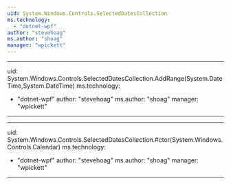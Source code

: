 ```yaml
---
uid: System.Windows.Controls.SelectedDatesCollection
ms.technology: 
  - "dotnet-wpf"
author: "stevehoag"
ms.author: "shoag"
manager: "wpickett"
---
```


---
uid: System.Windows.Controls.SelectedDatesCollection.AddRange(System.DateTime,System.DateTime)
ms.technology: 
  - "dotnet-wpf"
author: "stevehoag"
ms.author: "shoag"
manager: "wpickett"
---

---
uid: System.Windows.Controls.SelectedDatesCollection.#ctor(System.Windows.Controls.Calendar)
ms.technology: 
  - "dotnet-wpf"
author: "stevehoag"
ms.author: "shoag"
manager: "wpickett"
---
